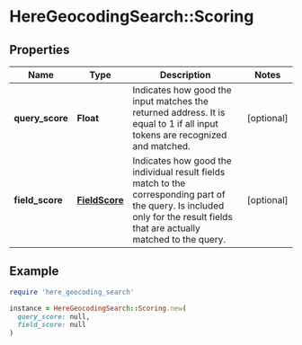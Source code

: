# HereGeocodingSearch::Scoring

## Properties

| Name | Type | Description | Notes |
| ---- | ---- | ----------- | ----- |
| **query_score** | **Float** | Indicates how good the input matches the returned address. It is equal to 1 if all input tokens are recognized and matched. | [optional] |
| **field_score** | [**FieldScore**](FieldScore.md) | Indicates how good the individual result fields match to the corresponding part of the query. Is included only for the result fields that are actually matched to the query. | [optional] |

## Example

```ruby
require 'here_geocoding_search'

instance = HereGeocodingSearch::Scoring.new(
  query_score: null,
  field_score: null
)
```

